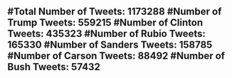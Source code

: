 #Total Number of Tweets: 1173288 
#Number of Trump Tweets: 559215
#Number of Clinton Tweets: 435323
#Number of Rubio Tweets: 165330
#Number of Sanders Tweets: 158785
#Number of Carson Tweets: 88492
#Number of Bush Tweets: 57432
---
